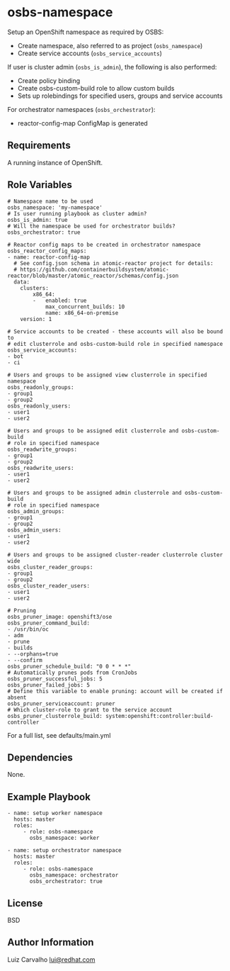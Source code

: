 osbs-namespace
==============

Setup an OpenShift namespace as required by OSBS:
- Create namespace, also referred to as project (`osbs_namespace`)
- Create service accounts (`osbs_service_accounts`)

If user is cluster admin (`osbs_is_admin`), the following is also performed:
- Create policy binding
- Create osbs-custom-build role to allow custom builds
- Sets up rolebindings for specified users, groups and service accounts

For orchestrator namespaces (`osbs_orchestrator`):
- reactor-config-map ConfigMap is generated

Requirements
------------

A running instance of OpenShift.

Role Variables
--------------

    # Namespace name to be used
    osbs_namespace: 'my-namespace'
    # Is user running playbook as cluster admin?
    osbs_is_admin: true
    # Will the namespace be used for orchestrator builds?
    osbs_orchestrator: true

    # Reactor config maps to be created in orchestrator namespace
    osbs_reactor_config_maps:
    - name: reactor-config-map
      # See config.json schema in atomic-reactor project for details:
      # https://github.com/containerbuildsystem/atomic-reactor/blob/master/atomic_reactor/schemas/config.json
      data:
        clusters:
            x86_64:
            -   enabled: true
                max_concurrent_builds: 10
                name: x86_64-on-premise
        version: 1

    # Service accounts to be created - these accounts will also be bound to
    # edit clusterrole and osbs-custom-build role in specified namespace
    osbs_service_accounts:
    - bot
    - ci

    # Users and groups to be assigned view clusterrole in specified namespace
    osbs_readonly_groups:
    - group1
    - group2
    osbs_readonly_users:
    - user1
    - user2

    # Users and groups to be assigned edit clusterrole and osbs-custom-build
    # role in specified namespace
    osbs_readwrite_groups:
    - group1
    - group2
    osbs_readwrite_users:
    - user1
    - user2

    # Users and groups to be assigned admin clusterrole and osbs-custom-build
    # role in specified namespace
    osbs_admin_groups:
    - group1
    - group2
    osbs_admin_users:
    - user1
    - user2

    # Users and groups to be assigned cluster-reader clusterrole cluster wide
    osbs_cluster_reader_groups:
    - group1
    - group2
    osbs_cluster_reader_users:
    - user1
    - user2

    # Pruning
    osbs_pruner_image: openshift3/ose
    osbs_pruner_command_build:
    - /usr/bin/oc
    - adm
    - prune
    - builds
    - --orphans=true
    - --confirm
    osbs_pruner_schedule_build: "0 0 * * *"
    # Automatically prunes pods from CronJobs
    osbs_pruner_successful_jobs: 5
    osbs_pruner_failed_jobs: 5
    # Define this variable to enable pruning: account will be created if absent
    osbs_pruner_serviceaccount: pruner
    # Which cluster-role to grant to the service account
    osbs_pruner_clusterrole_build: system:openshift:controller:build-controller

For a full list, see defaults/main.yml

Dependencies
------------

None.

Example Playbook
----------------

    - name: setup worker namespace
      hosts: master
      roles:
         - role: osbs-namespace
           osbs_namespace: worker

    - name: setup orchestrator namespace
      hosts: master
      roles:
         - role: osbs-namespace
           osbs_namespace: orchestrator
           osbs_orchestrator: true

License
-------

BSD

Author Information
------------------

Luiz Carvalho <lui@redhat.com>

